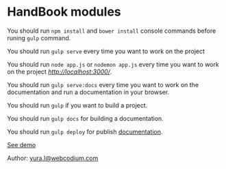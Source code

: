 # HandBook modules

You should run `npm install` and `bower install` console commands before runing `gulp` command.

You should run `gulp serve` every time you want to work on the project

You should run `node app.js` or `nodemon app.js` every time you want to work on the project [*http://localhost:3000/*](http://localhost:3000/).

You should run `gulp serve:docs` every time you want to work on the documentation and run a documentation in your browser.

You should run `gulp` if you want to build a project.

You should run `gulp docs` for building a documentation.

You should run `gulp deploy` for publish [documentation](http://webcodium.github.io/handbook-modules/index.html).

[See demo](https://handbook-yural-webcodium.c9users.io/)

Author: yura.l@webcodium.com
